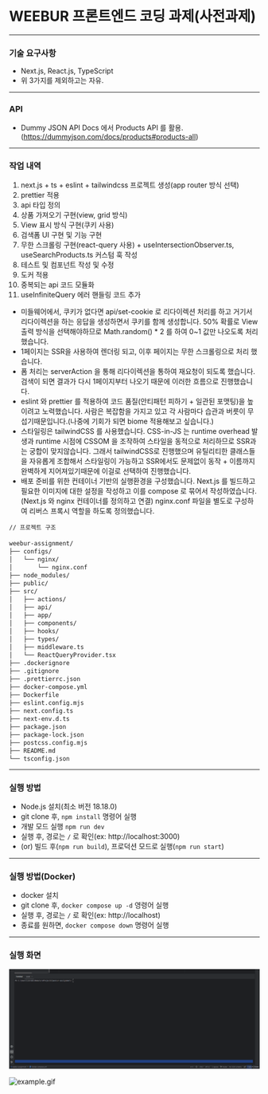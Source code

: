 # WEEBUR 프론트엔드 코딩 과제(사전과제)

---

### 기술 요구사항
- Next.js, React.js, TypeScript
- 위 3가지를 제외하고는 자유.

---

### API
- Dummy JSON API Docs 에서 Products API 를 활용.(https://dummyjson.com/docs/products#products-all)

---

### 작업 내역
1. next.js + ts + eslint + tailwindcss 프로젝트 생성(app router 방식 선택)
2. prettier 적용
3. api 타입 정의
4. 상품 가져오기 구현(view, grid 방식)
5. View 표시 방식 구현(쿠키 사용)
6. 검색폼 UI 구현 및 기능 구현
7. 무한 스크롤링 구현(react-query 사용) + useIntersectionObserver.ts, useSearchProducts.ts 커스텀 훅 작성
8. 테스트 및 컴포넌트 작성 및 수정
9. 도커 적용
10. 중복되는 api 코드 모듈화
11. useInfiniteQuery 에러 핸들링 코드 추가

- 미들웨어에서, 쿠키가 없다면 api/set-cookie 로 리다이렉션 처리를 하고 거기서 리다이렉션을 하는 응답을 생성하면서 쿠키를 함께 생성합니다. 50% 확률로 View 출력 방식을 선택해야하므로 Math.random() * 2 를 하여 0~1 값만 나오도록 처리했습니다.
- 1페이지는 SSR을 사용하여 렌더링 되고, 이후 페이지는 무한 스크롤링으로 처리 했습니다.
- 폼 처리는 serverAction 을 통해 리다이렉션을 통하여 재요청이 되도록 했습니다. 검색이 되면 결과가 다시 1페이지부터 나오기 때문에 이러한 흐름으로 진행했습니다.
- eslint 와 prettier 를 적용하여 코드 품질(안티패턴 피하기 + 일관된 포맷팅)을 높이려고 노력했습니다. 사람은 복잡함을 가지고 있고 각 사람마다 습관과 버릇이 무섭기때문입니다.(나중에 기회가 되면 biome 적용해보고 싶습니다.)
- 스타일링은 tailwindCSS 를 사용했습니다. CSS-in-JS 는 runtime overhead 발생과 runtime 시점에 CSSOM 을 조작하여 스타일을 동적으로 처리하므로 SSR과는 궁합이 맞지않습니다. 그래서 tailwindCSS로 진행했으며 유틸리티한 클래스들을 자유롭게 조합해서 스타일링이 가능하고 SSR에서도 문제없이 동작 + 이름까지 완벽하게 지어져있기때문에 이걸로 선택하여 진행했습니다.
- 배포 준비를 위한 컨테이너 기반의 실행환경을 구성했습니다. Next.js 를 빌드하고 필요한 이미지에 대한 설정을 작성하고 이를 compose 로 묶어서 작성하였습니다.(Next.js 와 nginx 컨테이너를 정의하고 연결) nginx.conf 파일을 별도로 구성하여 리버스 프록시 역할을 하도록 정의했습니다.

```
// 프로젝트 구조

weebur-assignment/
├── configs/
│   └── nginx/
│       └── nginx.conf
├── node_modules/
├── public/
├── src/
│   ├── actions/
│   ├── api/
│   ├── app/
│   ├── components/
│   ├── hooks/
│   ├── types/
│   ├── middleware.ts
│   └── ReactQueryProvider.tsx
├── .dockerignore
├── .gitignore
├── .prettierrc.json
├── docker-compose.yml
├── Dockerfile
├── eslint.config.mjs
├── next.config.ts
├── next-env.d.ts
├── package.json
├── package-lock.json
├── postcss.config.mjs
├── README.md
└── tsconfig.json
```


---

### 실행 방법
- Node.js 설치(최소 버전 18.18.0)
- git clone 후, `npm install` 명령어 실행
- 개발 모드 실행 `npm run dev`
- 실행 후, 경로는 `/` 로 확인(ex: http://localhost:3000)
- (or) 빌드 후(`npm run build`), 프로덕션 모드로 실행(`npm run start`)

---

### 실행 방법(Docker)
- docker 설치
- git clone 후, `docker compose up -d` 영령어 실행
- 실행 후, 경로는 `/` 로 확인(ex: http://localhost)
- 종료를 원하면,  `docker compose down` 명령어 실행

---

### 실행 화면

![docker.gif](docker.gif)

![example.gif](example.gif)